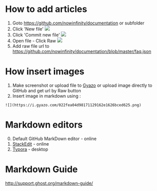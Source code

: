 # How to add articles 

1. Goto https://github.com/nowinfinity/documentation or subfolder
2. Click 'New file' ![](https://i.gyazo.com/350526c279d2477951b7d476e0ac04e3.png)
3. Click 'Commit new file' ![](https://i.gyazo.com/8cf00a34b993b6a71eef580a247a21cf.png)
4. Open file - Click Raw ![](https://i.gyazo.com/022fea04d98171129162e1626bced625.png)
5. Add raw file url to https://github.com/nowinfinity/documentation/blob/master/faq.json

# How insert images
1. Make screenshot or upload file to [Gyazo](http://gyazo.com) or upload image directly to GitHub and get url by Raw button
2. Insert image in markdown using :
  ```
  ![](https://i.gyazo.com/022fea04d98171129162e1626bced625.png)
  ```
# Markdown editors
0. Default GitHub MarkDown editor - online
1. [StackEdit](https://stackedit.io/editor) - online
2. [Typora](https://www.typora.io/#windows) - desktop

# Markdown Guide
http://support.ghost.org/markdown-guide/
